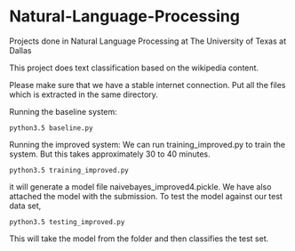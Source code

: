 # Natural-Language-Processing
Projects done in Natural Language Processing at The University of Texas at Dallas

This project does text classification based on the wikipedia content.

Please make sure that we have a stable internet connection.
Put all the files which is extracted in the same directory. 

Running the baseline system:  

`python3.5 baseline.py`

Running the improved system:
We can run training_improved.py to train the system. But this takes approximately 30 to 40 minutes.  

`python3.5 training_improved.py`

it will generate a model file naivebayes_improved4.pickle. We have also attached the model with the submission.
To test the model against our test data set,   

`python3.5 testing_improved.py`

This will take the model from the folder and then classifies the test set.

